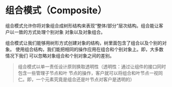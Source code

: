 # 组合模式（Composite）
组合模式允许你将对象组合成树形结构来表现“整体/部分”层次结构。组合能让客户以一致的方式处理个别对象
对象以及对象组合。

组合模式让我们能够用树形方式创建对象的结构，树里面包含了组合以及个别的对象。
使用组合结构，我们能把相同的操作应用在组合和个别对象上。即，大多数情况下我们
可以忽略对象组合和个别对象之间的差别。

> 组合模式以单一责任设计原则换取透明性（透明性：通过让组件的接口同时包含一些管理子节点和叶
节点的操作，客户就可以将组合和叶节点一视同仁。即，一个元素究竟是组合还是叶节点对客户是透明的）